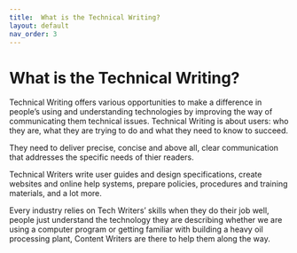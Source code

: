 ```yaml
---
title:  What is the Technical Writing?
layout: default
nav_order: 3
---
```


# What is the Technical Writing?
Technical Writing offers various opportunities to make a difference in people’s using and understanding technologies by improving the way of communicating them technical issues. Technical Writing is about users: who they are, what they are trying to do and what they need to know to succeed.

They need to deliver precise, concise and above all, clear communication that addresses the specific needs of thier readers. 

Technical Writers write user guides and design specifications, create websites and online help systems, prepare policies, procedures and training materials, and a lot more.

Every industry relies on Tech Writers’ skills when they do their job well,  people just understand the technology they are describing whether we are using a computer program or getting familiar with building a heavy oil processing plant, Content Writers are there to help them along the way.
